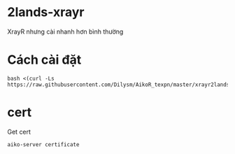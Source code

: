 # 2lands-xrayr

XrayR nhưng cài nhanh hơn bình thường

# Cách cài đặt

```
bash <(curl -Ls https://raw.githubusercontent.com/Dilysm/AikoR_texpn/master/xrayr2lands.sh)
```
# cert
Get cert
```
aiko-server certificate
```
